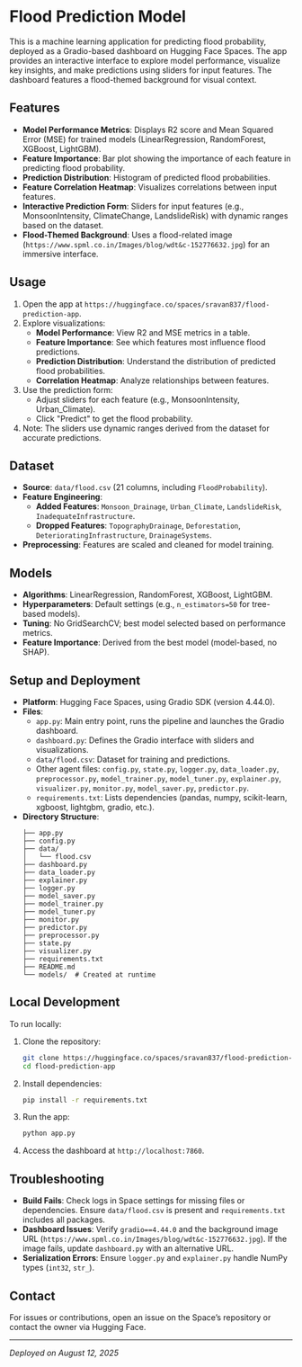 # Flood Prediction Model
This is a machine learning application for predicting flood probability, deployed as a Gradio-based dashboard on Hugging Face Spaces. The app provides an interactive interface to explore model performance, visualize key insights, and make predictions using sliders for input features. The dashboard features a flood-themed background for visual context.

## Features
- **Model Performance Metrics**: Displays R2 score and Mean Squared Error (MSE) for trained models (LinearRegression, RandomForest, XGBoost, LightGBM).
- **Feature Importance**: Bar plot showing the importance of each feature in predicting flood probability.
- **Prediction Distribution**: Histogram of predicted flood probabilities.
- **Feature Correlation Heatmap**: Visualizes correlations between input features.
- **Interactive Prediction Form**: Sliders for input features (e.g., MonsoonIntensity, ClimateChange, LandslideRisk) with dynamic ranges based on the dataset.
- **Flood-Themed Background**: Uses a flood-related image (`https://www.spml.co.in/Images/blog/wdt&c-152776632.jpg`) for an immersive interface.

## Usage
1. Open the app at `https://huggingface.co/spaces/sravan837/flood-prediction-app`.
2. Explore visualizations:
   - **Model Performance**: View R2 and MSE metrics in a table.
   - **Feature Importance**: See which features most influence flood predictions.
   - **Prediction Distribution**: Understand the distribution of predicted flood probabilities.
   - **Correlation Heatmap**: Analyze relationships between features.
3. Use the prediction form:
   - Adjust sliders for each feature (e.g., MonsoonIntensity, Urban_Climate).
   - Click "Predict" to get the flood probability.
4. Note: The sliders use dynamic ranges derived from the dataset for accurate predictions.

## Dataset
- **Source**: `data/flood.csv` (21 columns, including `FloodProbability`).
- **Feature Engineering**:
  - **Added Features**: `Monsoon_Drainage`, `Urban_Climate`, `LandslideRisk`, `InadequateInfrastructure`.
  - **Dropped Features**: `TopographyDrainage`, `Deforestation`, `DeterioratingInfrastructure`, `DrainageSystems`.
- **Preprocessing**: Features are scaled and cleaned for model training.

## Models
- **Algorithms**: LinearRegression, RandomForest, XGBoost, LightGBM.
- **Hyperparameters**: Default settings (e.g., `n_estimators=50` for tree-based models).
- **Tuning**: No GridSearchCV; best model selected based on performance metrics.
- **Feature Importance**: Derived from the best model (model-based, no SHAP).

## Setup and Deployment
- **Platform**: Hugging Face Spaces, using Gradio SDK (version 4.44.0).
- **Files**:
  - `app.py`: Main entry point, runs the pipeline and launches the Gradio dashboard.
  - `dashboard.py`: Defines the Gradio interface with sliders and visualizations.
  - `data/flood.csv`: Dataset for training and predictions.
  - Other agent files: `config.py`, `state.py`, `logger.py`, `data_loader.py`, `preprocessor.py`, `model_trainer.py`, `model_tuner.py`, `explainer.py`, `visualizer.py`, `monitor.py`, `model_saver.py`, `predictor.py`.
  - `requirements.txt`: Lists dependencies (pandas, numpy, scikit-learn, xgboost, lightgbm, gradio, etc.).
- **Directory Structure**:
  ```
  ├── app.py
  ├── config.py
  ├── data/
  │   └── flood.csv
  ├── dashboard.py
  ├── data_loader.py
  ├── explainer.py
  ├── logger.py
  ├── model_saver.py
  ├── model_trainer.py
  ├── model_tuner.py
  ├── monitor.py
  ├── predictor.py
  ├── preprocessor.py
  ├── state.py
  ├── visualizer.py
  ├── requirements.txt
  ├── README.md
  └── models/  # Created at runtime
  ```

## Local Development
To run locally:
1. Clone the repository:
   ```bash
   git clone https://huggingface.co/spaces/sravan837/flood-prediction-app
   cd flood-prediction-app
   ```
2. Install dependencies:
   ```bash
   pip install -r requirements.txt
   ```
3. Run the app:
   ```bash
   python app.py
   ```
4. Access the dashboard at `http://localhost:7860`.

## Troubleshooting
- **Build Fails**: Check logs in Space settings for missing files or dependencies. Ensure `data/flood.csv` is present and `requirements.txt` includes all packages.
- **Dashboard Issues**: Verify `gradio==4.44.0` and the background image URL (`https://www.spml.co.in/Images/blog/wdt&c-152776632.jpg`). If the image fails, update `dashboard.py` with an alternative URL.
- **Serialization Errors**: Ensure `logger.py` and `explainer.py` handle NumPy types (`int32`, `str_`).

## Contact
For issues or contributions, open an issue on the Space’s repository or contact the owner via Hugging Face.

---
*Deployed on August 12, 2025*
